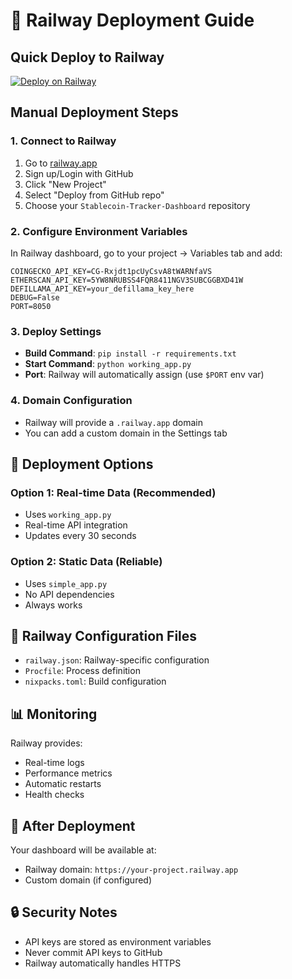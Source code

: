 # 🚂 Railway Deployment Guide

## Quick Deploy to Railway

[![Deploy on Railway](https://railway.app/button.svg)](https://railway.app/template/your-template-id)

## Manual Deployment Steps

### 1. **Connect to Railway**
1. Go to [railway.app](https://railway.app)
2. Sign up/Login with GitHub
3. Click "New Project"
4. Select "Deploy from GitHub repo"
5. Choose your `Stablecoin-Tracker-Dashboard` repository

### 2. **Configure Environment Variables**
In Railway dashboard, go to your project → Variables tab and add:

```
COINGECKO_API_KEY=CG-Rxjdt1pcUyCsvA8tWARNfaVS
ETHERSCAN_API_KEY=5YW8NRUBSS4FQR8411NGV3SUBCGGBXD41W
DEFILLAMA_API_KEY=your_defillama_key_here
DEBUG=False
PORT=8050
```

### 3. **Deploy Settings**
- **Build Command**: `pip install -r requirements.txt`
- **Start Command**: `python working_app.py`
- **Port**: Railway will automatically assign (use `$PORT` env var)

### 4. **Domain Configuration**
- Railway will provide a `.railway.app` domain
- You can add a custom domain in the Settings tab

## 🎯 **Deployment Options**

### Option 1: Real-time Data (Recommended)
- Uses `working_app.py`
- Real-time API integration
- Updates every 30 seconds

### Option 2: Static Data (Reliable)
- Uses `simple_app.py` 
- No API dependencies
- Always works

## 🔧 **Railway Configuration Files**

- `railway.json`: Railway-specific configuration
- `Procfile`: Process definition
- `nixpacks.toml`: Build configuration

## 📊 **Monitoring**

Railway provides:
- Real-time logs
- Performance metrics
- Automatic restarts
- Health checks

## 🚀 **After Deployment**

Your dashboard will be available at:
- Railway domain: `https://your-project.railway.app`
- Custom domain (if configured)

## 🔒 **Security Notes**

- API keys are stored as environment variables
- Never commit API keys to GitHub
- Railway automatically handles HTTPS
